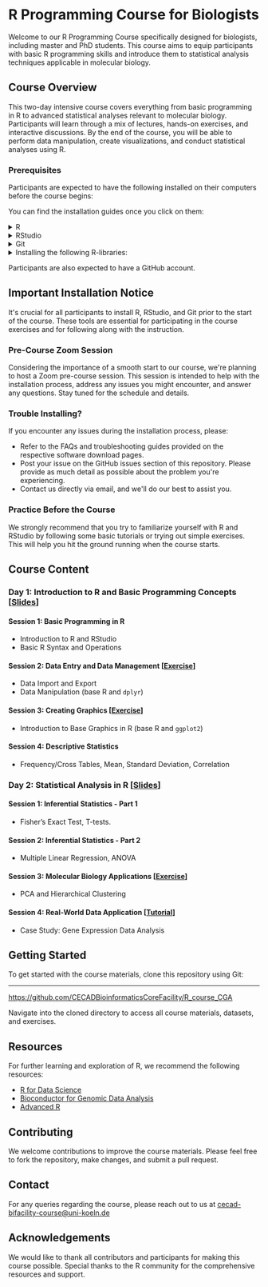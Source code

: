 # R Programming Course for Biologists

Welcome to our R Programming Course specifically designed for biologists, including master and PhD students. This course aims to equip participants with basic R programming skills and introduce them to statistical analysis techniques applicable in molecular biology.

## Course Overview

This two-day intensive course covers everything from basic programming in R to advanced statistical analyses relevant to molecular biology. Participants will learn through a mix of lectures, hands-on exercises, and interactive discussions. By the end of the course, you will be able to perform data manipulation, create visualizations, and conduct statistical analyses using R.

### Prerequisites

Participants are expected to have the following installed on their computers before the course begins:

You can find the installation guides once you click on them:

<details>
  <summary>R</summary>
R [R Installation Guide](https://cran.r-project.org/)
</details>
 <details>
  <summary>RStudio</summary>
RStudio [RStudio Installation Guide](https://www.rstudio.com/products/rstudio/download/)
</details>
 <details>
  <summary>Git</summary>
Git [Git Installation Guide](https://git-scm.com/book/en/v2/Getting-Started-Installing-Git)
</details>
<details>
  <summary>Installing the following R-libraries: </summary>

- [ggplot2](https://cran.r-project.org/web/packages/ggplot2/index.html)
- [dplyr](https://cran.r-project.org/web/packages/dplyr/index.html)
- [DESeq2](https://bioconductor.org/packages/release/bioc/html/DESeq2.html)
- [gprofiler2](https://cran.r-project.org/web/packages/gprofiler2/index.html)
- [clusterProfiler](https://bioconductor.org/packages/release/bioc/html/clusterProfiler.html)
- [imager](https://cran.r-project.org/web/packages/imager/index.html)
- [magick](https://cran.r-project.org/web/packages/magick/index.html)
- [tibble](https://cran.r-project.org/web/packages/tibble/index.html)
- [MASS](https://cran.r-project.org/web/packages/MASS/index.html)
- [tidyr](https://cran.r-project.org/web/packages/tidyr/index.html)
- [stringr](https://stringr.tidyverse.org/)
- **Additionally, please install the following libraries as they were added afterwards:** [UPDATE]
  - [car](https://cran.r-project.org/web/packages/car/index.html)
  - [Rcmdr](https://cran.r-project.org/web/packages/Rcmdr/index.html)
  - [ggpubr](https://cran.r-project.org/web/packages/ggpubr/index.html)
  - [openxlsx](https://cran.r-project.org/web/packages/openxlsx/index.html)
- **To install these additional packages, use the following R command:**

```r
   install.packages(c("car", "Rcmdr", "ggpubr", "openxlsx"))
```

</details>

Participants are also expected to have a GitHub account.

## Important Installation Notice

It's crucial for all participants to install R, RStudio, and Git prior to the start of the course. These tools are essential for participating in the course exercises and for following along with the instruction.

### Pre-Course Zoom Session

Considering the importance of a smooth start to our course, we're planning to host a Zoom pre-course session. This session is intended to help with the installation process, address any issues you might encounter, and answer any questions. Stay tuned for the schedule and details.

### Trouble Installing?

If you encounter any issues during the installation process, please:
- Refer to the FAQs and troubleshooting guides provided on the respective software download pages.
- Post your issue on the GitHub issues section of this repository. Please provide as much detail as possible about the problem you're experiencing.
- Contact us directly via email, and we'll do our best to assist you.

### Practice Before the Course

We strongly recommend that you try to familiarize yourself with R and RStudio by following some basic tutorials or trying out simple exercises. This will help you hit the ground running when the course starts.


## Course Content

### Day 1: Introduction to R and Basic Programming Concepts [[Slides](https://cecadbioinformaticscorefacility.github.io/Basic_R_course_CGA/docs/Day1_R-Basics.html#session-1)]

#### Session 1: Basic Programming in R 
- Introduction to R and RStudio
- Basic R Syntax and Operations

#### Session 2: Data Entry and Data Management [[Exercise](https://cecadbioinformaticscorefacility.github.io/Basic_R_course_CGA/docs/ReferenceExercise#session-1-2)]
- Data Import and Export
- Data Manipulation (base R and `dplyr`)

#### Session 3: Creating Graphics [[Exercise](https://cecadbioinformaticscorefacility.github.io/Basic_R_course_CGA/docs/ReferenceExercise#session-3)]
- Introduction to Base Graphics in R (base R and `ggplot2`)

#### Session 4: Descriptive Statistics
- Frequency/Cross Tables, Mean, Standard Deviation, Correlation

### Day 2: Statistical Analysis in R [[Slides](https://cecadbioinformaticscorefacility.github.io/Basic_R_course_CGA/docs/Day2_R-Stats.html)]
 
#### Session 1: Inferential Statistics - Part 1
- Fisher’s Exact Test, T-tests.

#### Session 2: Inferential Statistics - Part 2
- Multiple Linear Regression, ANOVA

#### Session 3: Molecular Biology Applications [[Exercise](https://cecadbioinformaticscorefacility.github.io/Basic_R_course_CGA/docs/PCA_exercises.html)]
- PCA and Hierarchical Clustering

#### Session 4: Real-World Data Application [[Tutorial](https://cecadbioinformaticscorefacility.github.io/Basic_R_course_CGA/docs/airway_rnaseq_analysis.html)]
- Case Study: Gene Expression Data Analysis

## Getting Started

To get started with the course materials, clone this repository using Git:

****

https://github.com/CECADBioinformaticsCoreFacility/R_course_CGA

Navigate into the cloned directory to access all course materials, datasets, and exercises.

## Resources

For further learning and exploration of R, we recommend the following resources:
- [R for Data Science](https://r4ds.had.co.nz/)
- [Bioconductor for Genomic Data Analysis](https://www.bioconductor.org/)
- [Advanced R](https://adv-r.hadley.nz/)

## Contributing

We welcome contributions to improve the course materials. Please feel free to fork the repository, make changes, and submit a pull request.

## Contact

For any queries regarding the course, please reach out to us at cecad-bifacility-course@uni-koeln.de

## Acknowledgements

We would like to thank all contributors and participants for making this course possible. Special thanks to the R community for the comprehensive resources and support.

